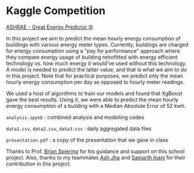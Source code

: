 # Kaggle Competition
[ASHRAE - Great Energy Predictor III](https://www.kaggle.com/c/ashrae-energy-prediction/data)

In this project we aim to predict the mean hourly energy consumption of buildings with various energy meter types. Currently, buildings are charged for energy consumption using a "pay for performance" approach where they compare energy usage of building retrofitted with energy efficient technology vs. how much energy it would’ve used without this technology. A model is needed to predict the latter value, and that is what we aim to do in this project. Note that for practical purposes, we predict only the mean hourly energy consumption per day as opposed to hourly meter readings.

We used a host of algorithms to train our models and found that XgBoost gave the best results. Using it, we were able to predict the mean hourly energy consumption of a building with a Median Absolute Error of 52 kwh.

`analysis.ipynb` : combined analysis and modelling codes

`data1.csv`, `data2.csv`, `data3.csv` : daily aggregated data files

`presentation.pdf` : a copy of the presentation that we gave in class

Thanks to Prof. [Brian Spiering](https://github.com/brianspiering) for his guidance and support on this school project. Also, thanks to my teammates [Ash Jha](https://github.com/ash-jha) and [Samarth Inani](https://github.com/samarthinani94) for their contribution in this project.
